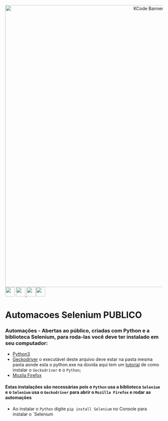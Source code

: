 <center>
    <img src="https://i.ibb.co/wQg0qzq/Banner.png" width="900" alt="KCode Banner"  />
</center>
<a href="https://www.linkedin.com/in/kauebr/"><img src="https://cdn-icons-png.flaticon.com/512/174/174857.png" width="30" ></a> <a href="mailto:kauemandarino@gmail.com"><img src="https://cdn-icons-png.flaticon.com/512/5968/5968534.png" width="30" ></a><a href="https://api.whatsapp.com/send?phone=5541991835800&text=Oi"> <img src="https://imagepng.org/wp-content/uploads/2017/08/whatsapp-icone-1.png" width="30" ></a><a href="https://github.com/kauebr/"><img src="https://github.githubassets.com/images/modules/logos_page/Octocat.png" width="30" ></a>

# Automacoes Selenium PUBLICO
 ### Automações - Abertas ao público, criadas com Python e a biblioteca Selenium, para roda-las você deve ter instalado em seu computador:
 * [Python3](https://www.python.org/downloads/)
 * [Geckodriver](https://github.com/mozilla/geckodriver/releases) o executável deste arquivo deve estar na pasta mesma pasta aonde esta o python.exe
 na dúvida aqui tem um [tutorial](https://www.youtube.com/watch?v=Ot10qzrb13c) de como instalar o `Geckodriver` e o `Python`;
 * [Mozila Firefox](https://www.mozilla.org/pt-BR/firefox/new/)

#### Estas instalações são necessárias pois o `Python` usa a biblioteca `Selenium` e o `Selenium` usa o `Geckodriver` para abrir o `Mozilla Firefox` e rodar as automações

* Ao instalar o `Python` digite `pip install Selenium` no Console para instalar o `Selenium
